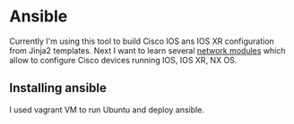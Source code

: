 # Ansible

Currently I'm using this tool to build Cisco IOS ans IOS XR configuration from Jinja2 templates. Next I want to learn several [network modules](http://docs.ansible.com/ansible/list_of_network_modules.html) which allow to configure Cisco devices running IOS, IOS XR, NX OS.

## Installing ansible

I used vagrant VM to run Ubuntu and deploy ansible.



